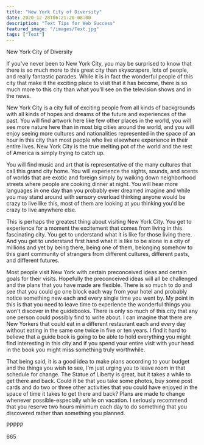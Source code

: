 ```yaml
---
title: "New York City of Diversity"
date: 2020-12-28T06:21:20-08:00
description: "Text Tips for Web Success"
featured_image: "/images/Text.jpg"
tags: ["Text"]
---
```


New York City of Diversity

If you've never been to New York City, you may be surprised to know that there is so much more to this great city than skyscrapers, lots of people, and really fantastic parades. While it is in fact the wonderful people of this city that make it the exciting place to visit that it has become, there is so much more to this city than what you'll see on the television shows and in the news. 

New York City is a city full of exciting people from all kinds of backgrounds with all kinds of hopes and dreams of the future and experiences of the past. You will find artwork here like few other places in the world, you will see more nature here than in most big cities around the world, and you will enjoy seeing more cultures and nationalities represented in the space of an hour in this city than most people who live elsewhere experience in their entire lives. New York City is the true melting pot of the world and the rest of America is simply trying to catch up.

You will find music and art that is representative of the many cultures that call this grand city home. You will experience the sights, sounds, and scents of worlds that are exotic and foreign simply by walking down neighborhood streets where people are cooking dinner at night. You will hear more languages in one day than you probably ever dreamed imagine and while you may stand around with sensory overload thinking anyone would be crazy to live like this, most of them are looking at you thinking you'd be crazy to live anywhere else. 

This is perhaps the greatest thing about visiting New York City. You get to experience for a moment the excitement that comes from living in this fascinating city. You get to understand what it is like for those living there. And you get to understand first hand what it is like to be alone in a city of millions and yet by being there, being one of them, belonging somehow to this giant community of strangers from different cultures, different pasts, and different futures. 

Most people visit New York with certain preconceived ideas and certain goals for their visits. Hopefully the preconceived ideas will all be challenged and the plans that you have made are flexible. There is so much to do and see that you could go one block each way from your hotel and probably notice something new each and every single time you went by. My point in this is that you need to leave time to experience the wonderful things you won't discover in the guidebooks. There is only so much of this city that any one person could possibly find to write about. I can imagine that there are New Yorkers that could eat in a different restaurant each and every day without eating in the same one twice in five or ten years. I find it hard to believe that a guide book is going to be able to hold everything you might find interesting in this city and if you spend your entire visit with your head in the book you might miss something truly worthwhile. 

That being said, it is a good idea to make plans according to your budget and the things you wish to see, I'm just urging you to leave room in that schedule for change. The Statue of Liberty is great, but it takes a while to get there and back. Could it be that you take some photos, buy some post cards and do two or three other activities that you could have enjoyed in the space of time it takes to get there and back? Plans are made to change whenever possible-especially while on vacation. I seriously recommend that you reserve two hours minimum each day to do something that you discovered rather than something you planned. 

PPPPP

665

